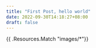 ```yaml
---
title: "First Post, hello world"
date: 2022-09-30T14:18:27+08:00
draft: false
---
```

{{ .Resources.Match "images/*"}}


